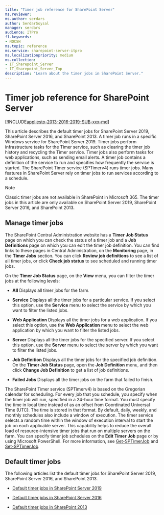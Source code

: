 ```yaml
---
title: "Timer job reference for SharePoint Server"
ms.reviewer: 
ms.author: serdars
author: SerdarSoysal
manager: serdars
audience: ITPro
f1.keywords:
- NOCSH
ms.topic: reference
ms.service: sharepoint-server-itpro
ms.localizationpriority: medium
ms.collection:
- IT_Sharepoint_Server
- IT_Sharepoint_Server_Top
description: "Learn about the timer jobs in SharePoint Server."
---
```


# Timer job reference for SharePoint Server

[!INCLUDE[appliesto-2013-2016-2019-SUB-xxx-md](../includes/appliesto-2013-2016-2019-SUB-xxx-md.md)]

This article describes the default timer jobs for SharePoint Server 2019, SharePoint Server 2016, and SharePoint 2013. A timer job runs in a specific Windows service for SharePoint Server 2019. Timer jobs perform infrastructure tasks for the Timer service, such as clearing the timer job history and recycling the Timer service. Timer jobs also perform tasks for web applications, such as sending email alerts. A timer job contains a definition of the service to run and specifies how frequently the service is started. The SharePoint Timer service (SPTimerv4) runs timer jobs. Many features in SharePoint Server rely on timer jobs to run services according to a schedule.

> [!NOTE]
> Classic timer jobs are not available in SharePoint in Microsoft 365. The timer jobs in this article are only available on SharePoint Server 2019, SharePoint Server 2016, and SharePoint 2013.

## Manage timer jobs
<a name="ManageJobs"> </a>

The SharePoint Central Administration website has a **Timer Job Status** page on which you can check the status of a timer job and a **Job Definitions** page on which you can edit the timer job definition. You can find links to these pages in Central Administration, on the **Monitoring** page, in the **Timer Jobs** section. You can click **Review job definitions** to see a list of all timer jobs, or click **Check job status** to see scheduled and running timer jobs.

On the **Timer Job Status** page, on the **View** menu, you can filter the timer jobs at the following levels: 
  
- **All** Displays all timer jobs for the farm. 
    
- **Service** Displays all the timer jobs for a particular service. If you select this option, use the **Service** menu to select the service by which you want to filter the listed jobs. 
    
- **Web Application** Displays all the timer jobs for a web application. If you select this option, use the **Web Application** menu to select the web application by which you want to filter the listed jobs. 
    
- **Server** Displays all the timer jobs for the specified server. If you select this option, use the **Server** menu to select the server by which you want to filter the listed jobs. 
    
- **Job Definition** Displays all the timer jobs for the specified job definition. On the **Timer Job Status** page, open the **Job Definition** menu, and then click **Change Job Definition** to get a list of job definitions. 
    
- **Failed Jobs** Displays all the timer jobs on the farm that failed to finish.
 
The SharePoint Timer service (SPTimerv4) is based on the Gregorian calendar for scheduling. For every job that you schedule, you specify when the timer job will run, specified in a 24-hour time format. You must specify the time in local time instead of as an offset from Coordinated Universal Time (UTC). The time is stored in that format. By default, daily, weekly, and monthly schedules also include a window of execution. The timer service selects a random time within the window of execution interval to start the job on each applicable server. This capability helps to reduce the overall load of resource-intensive timer jobs that run on multiple servers on the farm. You can specify timer job schedules on the **Edit Timer Job** page or by using Microsoft PowerShell. For more information, see [Get-SPTimerJob](/powershell/module/sharepoint-server/get-sptimerjob?view=sharepoint-ps&preserve-view=true) and [Set-SPTimerJob](/powershell/module/sharepoint-server/set-sptimerjob?view=sharepoint-ps&preserve-view=true).

## Default timer jobs
<a name="DefaultJobs"> </a>

The following articles list the default timer jobs for SharePoint Server 2019, SharePoint Server 2016, and SharePoint 2013.

- [Default timer jobs in SharePoint Server 2019](./default-timer-jobs-in-sharepoint-server-2019.md)

- [Default timer jobs in SharePoint Server 2016](./default-timer-jobs-in-sharepoint-server-2016.md)

- [Default timer jobs in SharePoint 2013](./default-timer-jobs-in-sharepoint-2013.md)